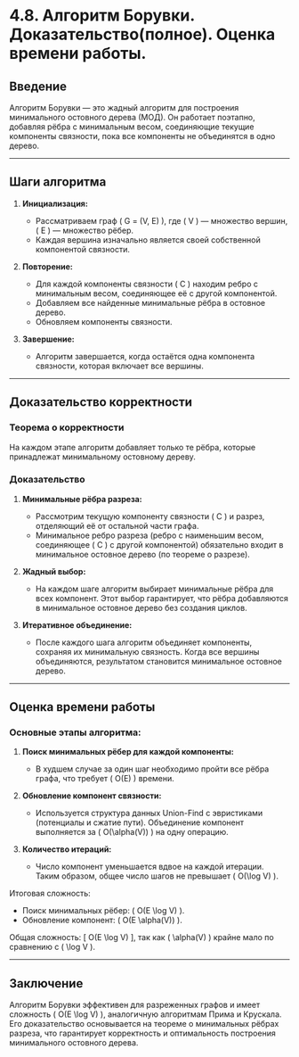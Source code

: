 # 4.8. Алгоритм Борувки. Доказательство(полное). Оценка времени работы.

## Введение

Алгоритм Борувки — это жадный алгоритм для построения минимального остовного дерева (МОД). Он работает поэтапно, добавляя рёбра с минимальным весом, соединяющие текущие компоненты связности, пока все компоненты не объединятся в одно дерево.

---

## Шаги алгоритма

1. **Инициализация:**
   - Рассматриваем граф \( G = (V, E) \), где \( V \) — множество вершин, \( E \) — множество рёбер.
   - Каждая вершина изначально является своей собственной компонентой связности.

2. **Повторение:**
   - Для каждой компоненты связности \( C \) находим ребро с минимальным весом, соединяющее её с другой компонентой.
   - Добавляем все найденные минимальные рёбра в остовное дерево.
   - Обновляем компоненты связности.

3. **Завершение:**
   - Алгоритм завершается, когда остаётся одна компонента связности, которая включает все вершины.

---

## Доказательство корректности

### Теорема о корректности
На каждом этапе алгоритм добавляет только те рёбра, которые принадлежат минимальному остовному дереву.

### Доказательство
1. **Минимальные рёбра разреза:**
   - Рассмотрим текущую компоненту связности \( C \) и разрез, отделяющий её от остальной части графа.
   - Минимальное ребро разреза (ребро с наименьшим весом, соединяющее \( C \) с другой компонентой) обязательно входит в минимальное остовное дерево (по теореме о разрезе).

2. **Жадный выбор:**
   - На каждом шаге алгоритм выбирает минимальные рёбра для всех компонент. Этот выбор гарантирует, что рёбра добавляются в минимальное остовное дерево без создания циклов.

3. **Итеративное объединение:**
   - После каждого шага алгоритм объединяет компоненты, сохраняя их минимальную связность. Когда все вершины объединяются, результатом становится минимальное остовное дерево.

---

## Оценка времени работы

### Основные этапы алгоритма:
1. **Поиск минимальных рёбер для каждой компоненты:**
   - В худшем случае за один шаг необходимо пройти все рёбра графа, что требует \( O(E) \) времени.

2. **Обновление компонент связности:**
   - Используется структура данных Union-Find с эвристиками (потенциалы и сжатие пути). Объединение компонент выполняется за \( O(\alpha(V)) \) на одну операцию.

3. **Количество итераций:**
   - Число компонент уменьшается вдвое на каждой итерации. Таким образом, общее число шагов не превышает \( O(\log V) \).

Итоговая сложность:
- Поиск минимальных рёбер: \( O(E \log V) \).
- Обновление компонент: \( O(E \alpha(V)) \).

Общая сложность:
\[ O(E \log V) \], так как \( \alpha(V) \) крайне мало по сравнению с \( \log V \).

---

## Заключение

Алгоритм Борувки эффективен для разреженных графов и имеет сложность \( O(E \log V) \), аналогичную алгоритмам Прима и Крускала. Его доказательство основывается на теореме о минимальных рёбрах разреза, что гарантирует корректность и оптимальность построения минимального остовного дерева.
